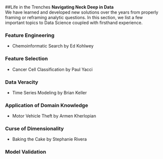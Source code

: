##Life in the Trenches
**Navigating Neck Deep in Data**<br>
We have learned and developed new solutions over the years from properly framing or reframing analytic questions. In this section, we list a few important topics to Data Science coupled with firsthand experience.

### Feature Engineering

- Chemoinformatic Search by Ed Kohlwey

### Feature Selection

- Cancer Cell Classification by Paul Yacci

### Data Veracity

- Time Series Modeling by Brian Keller

### Application of Domain Knowledge

- Motor Vehicle Theft by Armen Kherlopian

### Curse of Dimensionality

- Baking the Cake by Stephanie Rivera

### Model Validation
